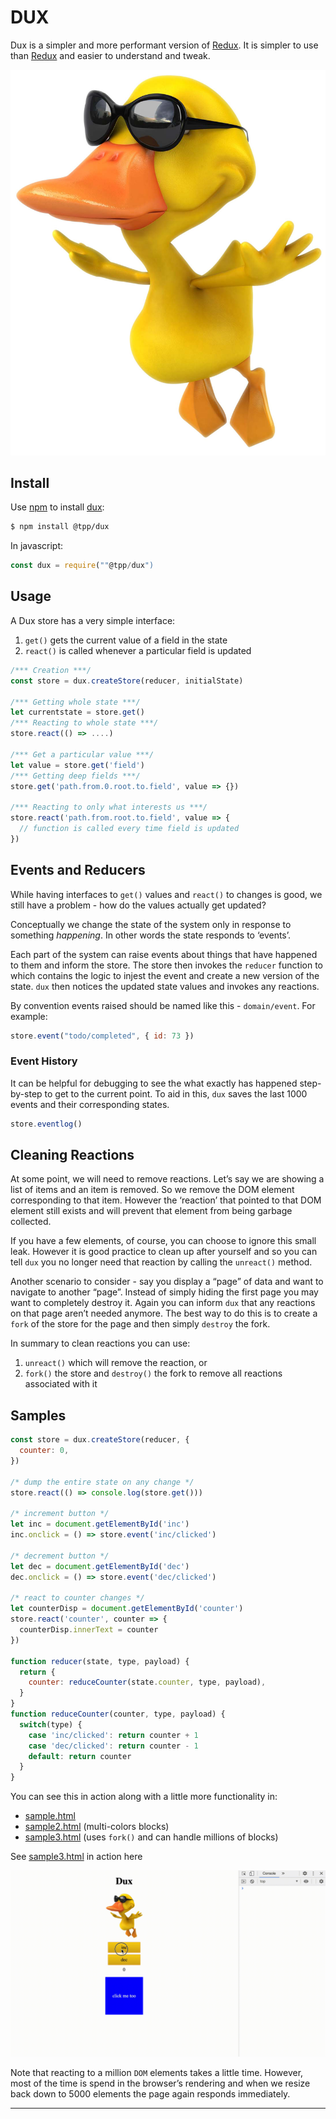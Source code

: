 # DUX

Dux is a simpler and more performant version of [Redux](https://redux.js.org). It is simpler to use than [Redux](https://redux.js.org) and easier to understand and tweak.

![dux icon](./dux.jpg)

## Install

Use [npm](https://npmjs.org) to install [dux](https://www.npmjs.com/package/@tpp/dux):

```sh
$ npm install @tpp/dux
```

In javascript:

```javascript
const dux = require(""@tpp/dux")
```

## Usage

A Dux store has a very simple interface:

1. `get()` gets the current value of a field in the state
3. `react()` is called whenever a particular field is updated

```javascript
/*** Creation ***/
const store = dux.createStore(reducer, initialState)

/*** Getting whole state ***/
let currentstate = store.get()
/*** Reacting to whole state ***/
store.react(() => ....)

/*** Get a particular value ***/
let value = store.get('field')
/*** Getting deep fields ***/
store.get('path.from.0.root.to.field', value => {})

/*** Reacting to only what interests us ***/
store.react('path.from.root.to.field', value => {
  // function is called every time field is updated
})
```

## Events and Reducers

While having interfaces to `get()` values and `react()` to changes is good, we still have a problem - how do the values actually get updated?

Conceptually we change the state of the system only in response to something *happening*. In other words the state responds to ‘events’.

Each part of the system can raise events about things that have happened to them and inform the store. The store then invokes the `reducer` function to which contains the logic to injest the event and create a new version of the state. `dux` then notices the updated state values and invokes any reactions.

By convention events raised should be named like this -  `domain/event`. For example:

```javascript
store.event("todo/completed", { id: 73 })
```

### Event History

It can be helpful for debugging to see the what exactly has happened step-by-step to get to the current point. To aid in this, `dux` saves the last 1000 events and their corresponding states.

```javascript
store.eventlog()
```

## Cleaning Reactions

At some point, we will need to remove reactions. Let’s say we are showing a list of items and an item is removed. So we remove the DOM element corresponding to that item. However the ‘reaction’ that pointed to that DOM element still exists and will prevent that element from being garbage collected.

If you have a few elements, of course, you can choose to ignore this small leak. However it is good practice to clean up after yourself and so you can tell `dux` you no longer need that reaction by calling the `unreact()` method.

Another scenario to consider - say you display a “page” of data and want to navigate to another “page”. Instead of simply hiding the first page you may want to completely destroy it. Again you can inform `dux` that any reactions on that page aren’t needed anymore. The best way to do this is to create a `fork` of the store for the page and then simply `destroy` the fork.

In summary to clean reactions you can use:

1. `unreact()` which will remove the reaction, or 
2. `fork()`  the store and `destroy()` the fork to remove all reactions associated with it

## Samples

```javascript
const store = dux.createStore(reducer, {
  counter: 0,
})

/* dump the entire state on any change */
store.react(() => console.log(store.get()))

/* increment button */
let inc = document.getElementById('inc')
inc.onclick = () => store.event('inc/clicked')

/* decrement button */
let dec = document.getElementById('dec')
dec.onclick = () => store.event('dec/clicked')

/* react to counter changes */
let counterDisp = document.getElementById('counter')
store.react('counter', counter => {
  counterDisp.innerText = counter
})

function reducer(state, type, payload) {
  return {
    counter: reduceCounter(state.counter, type, payload),
  }
}
function reduceCounter(counter, type, payload) {
  switch(type) {
    case 'inc/clicked': return counter + 1
    case 'dec/clicked': return counter - 1
    default: return counter
  }
}
```

You can see this in action along with a little more functionality in:

* [sample.html](./sample.html)
* [sample2.html](./sample2.html) (multi-colors blocks)
* [sample3.html](./sample3.html) (uses `fork()` and can handle millions of blocks)

See [sample3.html](./sample3.html) in action here

![sample3](./sample3.gif)

Note that reacting to a million `DOM` elements takes a little time. However, most of the time is spend in the browser’s rendering and when we resize back down to 5000 elements the page again responds immediately.

----

